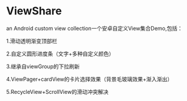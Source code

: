 # ViewShare
an Android custom view collection一个安卓自定义View集合Demo,包括：

1.滑动透明渐变顶部栏

2.自定义圆形进度条（文字+多种自定义颜色）

3.继承自viewGroup的下拉刷新

4.ViewPager+cardView的卡片选择效果（背景毛玻璃效果+渐入渐出）

5.RecycleView+ScrollView的滑动冲突解决